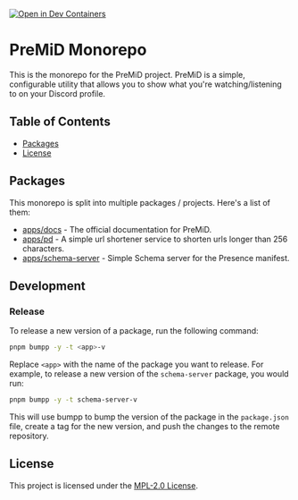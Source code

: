[![Open in Dev Containers](https://img.shields.io/static/v1?label=Dev%20Containers&message=Open&color=blue&logo=visualstudiocode)](https://vscode.dev/redirect?url=vscode://ms-vscode-remote.remote-containers/cloneInVolume?url=https://github.com/PreMiD/PreMiD)

# PreMiD Monorepo

This is the monorepo for the PreMiD project. PreMiD is a simple, configurable utility that allows you to show what you're watching/listening to on your Discord profile.

## Table of Contents

- [Packages](#packages)
- [License](#license)

## Packages

This monorepo is split into multiple packages / projects. Here's a list of them:

- [apps/docs](apps/docs) - The official documentation for PreMiD.
- [apps/pd](apps/pd/README.md) - A simple url shortener service to shorten urls longer than 256 characters.
- [apps/schema-server](apps/schema-server) - Simple Schema server for the Presence manifest.

## Development

### Release

To release a new version of a package, run the following command:

```bash
pnpm bumpp -y -t <app>-v
```

Replace `<app>` with the name of the package you want to release. For example, to release a new version of the `schema-server` package, you would run:

```bash
pnpm bumpp -y -t schema-server-v
```

This will use bumpp to bump the version of the package in the `package.json` file, create a tag for the new version, and push the changes to the remote repository.

## License

This project is licensed under the [MPL-2.0 License](LICENSE).
